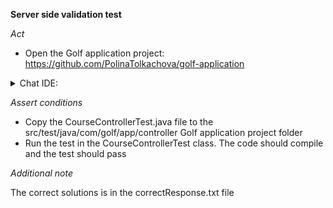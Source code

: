 **Server side validation test**

*Act*

- Open the Golf application project:
https://github.com/PolinaTolkachova/golf-application

<details>
<summary>Chat IDE:</summary>

- Open the class src/main/java/com/golf/app/dto/CourseDto.java
- Go to class src/main/java/com/golf/app/controller/CourseController.java
- Highlight the addCourse method
- Open the chat AI interface and enter:

```
Check for validation errors in the addCourse method for CourseDto parameter and return the error page ("error/error-page") with validation errors
```

- Submit the question
- Update the addCourse method using the suggested code
- Add all required imports

</details>

*Assert conditions*

- Copy the CourseControllerTest.java file to the src/test/java/com/golf/app/controller Golf application project folder
- Run the test in the CourseControllerTest class. The code should compile and the test should pass

*Additional note*

The correct solutions is in the correctResponse.txt file
